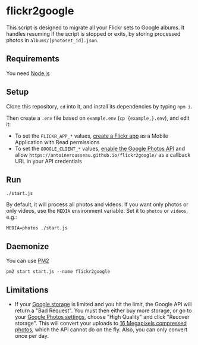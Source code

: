 # flickr2google

This script is designed to migrate all your Flickr sets to Google albums.
It handles resuming if the script is stopped or exits, by storing processed photos in `albums/[photoset_id].json`.

## Requirements

You need [Node.js](https://nodejs.org/)

## Setup

Clone this repository, `cd` into it, and install its dependencies by typing `npm i`.

Then create a `.env` file based on `example.env` (`cp {example,}.env`), and edit it:

- To set the `FLICKR_APP_*` values, [create a Flickr app](https://www.flickr.com/services/apps/create/apply/) as a Mobile Application with Read permissions
- To set the `GOOGLE_CLIENT_*` values, [enable the Google Photos API](https://developers.google.com/photos/library/guides/get-started) and allow `https://antoinerousseau.github.io/flickr2google/` as a callback URL in your API credentials

## Run

    ./start.js

By default, it will process all photos and videos. If you want only photos or only videos, use the `MEDIA` environment variable. Set it to `photos` or `videos`, e.g.:

    MEDIA=photos ./start.js

## Daemonize

You can use [PM2](https://github.com/Unitech/pm2)

    pm2 start start.js --name flickr2google

## Limitations

- If your [Google storage](https://drive.google.com/settings/storage) is limited and you hit the limit, the Google API will return a "Bad Request". You must then either buy more storage, or go to your [Google Photos settings](https://photos.google.com/settings), choose "High Quality" and click "Recover storage". This will convert your uploads to [16 Megapixels compressed photos](https://support.google.com/photos/answer/6220791), which the API cannot do on the fly. Also, you can only convert once per day.
